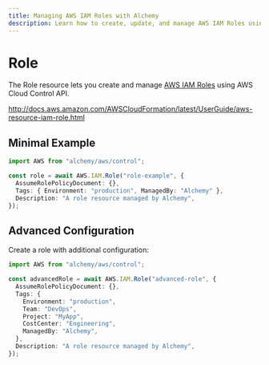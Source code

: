 ```yaml
---
title: Managing AWS IAM Roles with Alchemy
description: Learn how to create, update, and manage AWS IAM Roles using Alchemy Cloud Control.
---
```


# Role

The Role resource lets you create and manage [AWS IAM Roles](https://docs.aws.amazon.com/iam/latest/userguide/) using AWS Cloud Control API.

http://docs.aws.amazon.com/AWSCloudFormation/latest/UserGuide/aws-resource-iam-role.html

## Minimal Example

```ts
import AWS from "alchemy/aws/control";

const role = await AWS.IAM.Role("role-example", {
  AssumeRolePolicyDocument: {},
  Tags: { Environment: "production", ManagedBy: "Alchemy" },
  Description: "A role resource managed by Alchemy",
});
```

## Advanced Configuration

Create a role with additional configuration:

```ts
import AWS from "alchemy/aws/control";

const advancedRole = await AWS.IAM.Role("advanced-role", {
  AssumeRolePolicyDocument: {},
  Tags: {
    Environment: "production",
    Team: "DevOps",
    Project: "MyApp",
    CostCenter: "Engineering",
    ManagedBy: "Alchemy",
  },
  Description: "A role resource managed by Alchemy",
});
```

